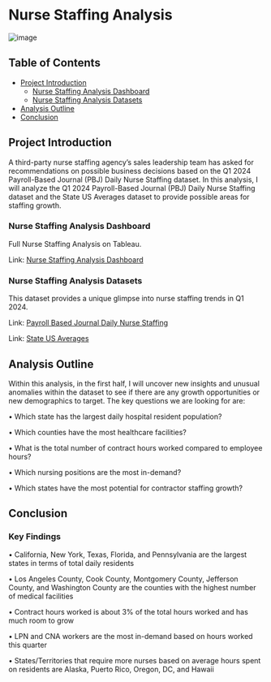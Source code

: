 # Nurse Staffing Analysis

![image](https://github.com/user-attachments/assets/13de14d7-19ad-44b2-8c67-34b691aac12d)

## Table of Contents

- [Project Introduction](#project-introduction)
    - [Nurse Staffing Analysis Dashboard](#nurse-staffing-analysis-dashboard)
    - [Nurse Staffing Analysis Datasets](#nurse-staffing-analysis-datasets)
- [Analysis Outline](#analysis-outline)
- [Conclusion](#conclusion)

## Project Introduction

A third-party nurse staffing agency’s sales leadership team has asked for recommendations on possible business decisions based on the Q1 2024 Payroll-Based Journal (PBJ) Daily Nurse Staffing dataset. In this analysis, I will analyze the Q1 2024 Payroll-Based Journal (PBJ) Daily Nurse Staffing dataset and the State US Averages dataset to provide possible areas for staffing growth.

### Nurse Staffing Analysis Dashboard

Full Nurse Staffing Analysis on Tableau.

Link: [Nurse Staffing Analysis Dashboard](https://public.tableau.com/app/profile/jason.do5779/viz/nursing_hours_project/Dashboard?publish=yes)

### Nurse Staffing Analysis Datasets

This dataset provides a unique glimpse into nurse staffing trends in Q1 2024.

Link: [Payroll Based Journal Daily Nurse Staffing](https://data.cms.gov/quality-of-care/payroll-based-journal-daily-nurse-staffing/data)

Link: [State US Averages](https://data.cms.gov/provider-data/dataset/xcdc-v8bm)


## Analysis Outline

Within this analysis, in the first half, I will uncover new insights and unusual anomalies within the dataset to see if there are any growth opportunities or new demographics to target. The key questions we are looking for are:

• Which state has the largest daily hospital resident population?

• Which counties have the most healthcare facilities?

• What is the total number of contract hours worked compared to employee hours?

• Which nursing positions are the most in-demand?

• Which states have the most potential for contractor staffing growth?


## Conclusion

### Key Findings

• California, New York, Texas, Florida, and Pennsylvania are the largest states in terms of total daily residents

• Los Angeles County, Cook County, Montgomery County, Jefferson County, and Washington County are the counties with the highest number of medical facilities

• Contract hours worked is about 3% of the total hours worked and has much room to grow

• LPN and CNA workers are the most in-demand based on hours worked this quarter

• States/Territories that require more nurses based on average hours spent on residents are Alaska, Puerto Rico, Oregon, DC, and Hawaii

